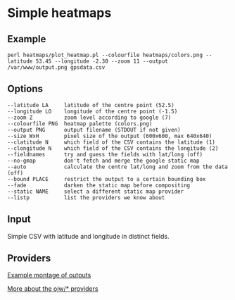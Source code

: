 # Simple heatmaps

## Example

    perl heatmaps/plot_heatmap.pl --colourfile heatmaps/colors.png --latitude 53.45 --longitude -2.30 --zoom 11 --output /var/www/output.png gpsdata.csv

## Options

    --latitude LA     latitude of the centre point (52.5)
    --longitude LO    longitude of the centre point (-1.5)
    --zoom Z          zoom level according to google (7)
    --colourfile PNG  heatmap palette (colors.png)
    --output PNG      output filename (STDOUT if not given)
    --size WxH        pixel size of the output (600x600, max 640x640)
    --clatitude N     which field of the CSV contains the latitude (1)
    --clongitude N    which field of the CSV contains the longitude (2)
    --fieldnames      try and guess the fields with lat/long (off)
    --no-gmap         don't fetch and merge the google static map
    --auto            calculate the centre lat/long and zoom from the data (off)
    --bound PLACE     restrict the output to a certain bounding box
    --fade            darken the static map before compositing
    --static NAME     select a different static map provider
    --listp           list the providers we know about

## Input
Simple CSV with latitude and longitude in distinct fields.

## Providers

[Example montage of outputs](http://backup.frottage.org/rjp/tmp/20130123/montage.jpg)

[More about the ojw/* providers](http://ojw.dev.openstreetmap.org/StaticMapDev/)
